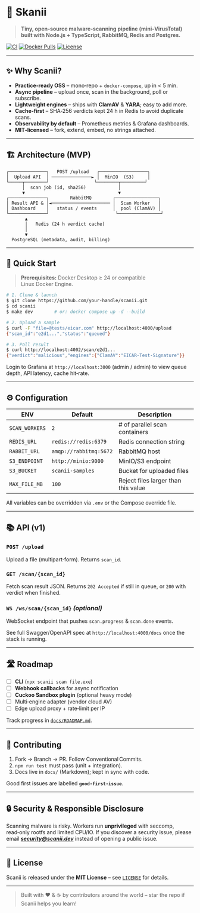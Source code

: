 # 🔬 Skanii

> **Tiny, open‑source malware‑scanning pipeline (mini‑VirusTotal) built with Node.js + TypeScript, RabbitMQ, Redis and Postgres.**

[![CI](https://github.com/your‑handle/scanii/actions/workflows/ci.yml/badge.svg)](…)
[![Docker Pulls](https://img.shields.io/docker/pulls/scanii/worker)](…)
[![License](https://img.shields.io/github/license/your‑handle/scanii)](LICENSE)

---

## ✨ Why Scanii?

* **Practice‑ready OSS** – mono‑repo + `docker‑compose`, up in < 5 min.
* **Async pipeline** – upload once, scan in the background, poll or subscribe.
* **Lightweight engines** – ships with **ClamAV** & **YARA**; easy to add more.
* **Cache‑first** – SHA‑256 verdicts kept 24 h in Redis to avoid duplicate scans.
* **Observability by default** – Prometheus metrics & Grafana dashboards.
* **MIT‑licensed** – fork, extend, embed, no strings attached.

---

## 🏗️ Architecture (MVP)

```text
┌──────────────┐   POST /upload   ┌──────────────────┐
│  Upload API  │ ───────────────► │  MinIO  (S3)     │
└─────┬────────┘                 └────────┬─────────┘
      │  scan job (id, sha256)            │
      ▼                                   ▼
┌──────────────┐        RabbitMQ        ┌────────────────┐
│ Result API & │◄────────────────────── │  Scan Worker   │
│ Dashboard    │   status / events      │  pool (ClamAV) │
└──────────────┘                         └────────────────┘
       ▲
       │   Redis (24 h verdict cache)
       │
       ▼
  PostgreSQL (metadata, audit, billing)
```

---

## 🚀 Quick Start

> **Prerequisites:** Docker Desktop ≥ 24 or compatible Linux Docker Engine.

```bash
# 1. Clone & launch
$ git clone https://github.com/your-handle/scanii.git
$ cd scanii
$ make dev        # or: docker compose up -d --build

# 2. Upload a sample
$ curl -F "file=@tests/eicar.com" http://localhost:4000/upload
{"scan_id":"e2d1...","status":"queued"}

# 3. Poll result
$ curl http://localhost:4002/scan/e2d1...
{"verdict":"malicious","engines":{"ClamAV":"EICAR-Test-Signature"}}
```

Login to Grafana at `http://localhost:3000` (admin / admin) to view queue depth, API latency, cache hit‑rate.

---

## ⚙️ Configuration

| ENV            | Default                | Description                         |
| -------------- | ---------------------- | ----------------------------------- |
| `SCAN_WORKERS` | `2`                    | # of parallel scan containers       |
| `REDIS_URL`    | `redis://redis:6379`   | Redis connection string             |
| `RABBIT_URL`   | `amqp://rabbitmq:5672` | RabbitMQ host                       |
| `S3_ENDPOINT`  | `http://minio:9000`    | MinIO/S3 endpoint                   |
| `S3_BUCKET`    | `scanii-samples`       | Bucket for uploaded files           |
| `MAX_FILE_MB`  | `100`                  | Reject files larger than this value |

All variables can be overridden via `.env` or the Compose override file.

---

## 📚 API (v1)

### `POST /upload`

Upload a file (multipart‑form). Returns `scan_id`.

### `GET /scan/{scan_id}`

Fetch scan result JSON. Returns `202 Accepted` if still in queue, or `200` with verdict when finished.

### `WS /ws/scan/{scan_id}` *(optional)*

WebSocket endpoint that pushes `scan.progress` & `scan.done` events.

See full Swagger/OpenAPI spec at `http://localhost:4000/docs` once the stack is running.

---

## 🛣️ Roadmap

* [ ] **CLI** (`npx scanii scan file.exe`)
* [ ] **Webhook callbacks** for async notification
* [ ] **Cuckoo Sandbox plugin** (optional heavy mode)
* [ ] Multi‑engine adapter (vendor cloud AV)
* [ ] Edge upload proxy + rate‑limit per IP

Track progress in [`docs/ROADMAP.md`](docs/ROADMAP.md).

---

## 🤝 Contributing

1. Fork → Branch → PR. Follow Conventional Commits.
2. `npm run test` must pass (unit + integration).
3. Docs live in `docs/` (Markdown); kept in sync with code.

Good first issues are labelled **`good‑first‑issue`**.

---

## 🔒 Security & Responsible Disclosure

Scanning malware is risky. Workers run **unprivileged** with seccomp, read‑only rootfs and limited CPU/IO. If you discover a security issue, please email ***[security@scanii.dev](mailto:security@scanii.dev)*** instead of opening a public issue.

---

## 📜 License

Scanii is released under the **MIT License** – see [`LICENSE`](LICENSE) for details.

---

> Built with ❤️ & ☕ by contributors around the world – star the repo if Scanii helps you learn!
